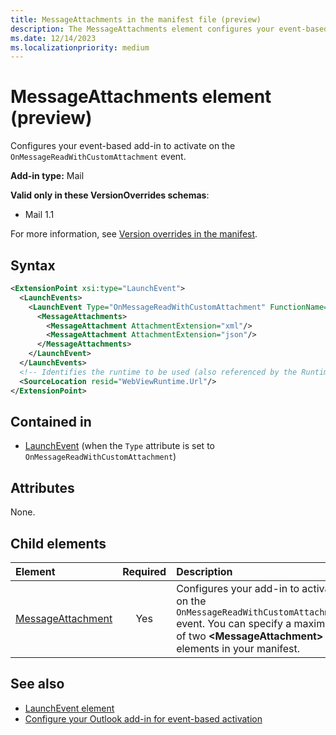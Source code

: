 ```yaml
---
title: MessageAttachments in the manifest file (preview)
description: The MessageAttachments element configures your event-based add-in to activate on the OnMessageReadWithCustomAttachment event.
ms.date: 12/14/2023
ms.localizationpriority: medium
---
```


# MessageAttachments element (preview)

Configures your event-based add-in to activate on the `OnMessageReadWithCustomAttachment` event.

**Add-in type:** Mail

**Valid only in these VersionOverrides schemas**:

- Mail 1.1

For more information, see [Version overrides in the manifest](/office/dev/add-ins/develop/add-in-manifests#version-overrides-in-the-manifest).

## Syntax

```XML
<ExtensionPoint xsi:type="LaunchEvent">
  <LaunchEvents>
    <LaunchEvent Type="OnMessageReadWithCustomAttachment" FunctionName="onMessageReadWithCustomAttachmentHandler">
      <MessageAttachments>
        <MessageAttachment AttachmentExtension="xml"/>
        <MessageAttachment AttachmentExtension="json"/>
      </MessageAttachments>
    </LaunchEvent>
  </LaunchEvents>
  <!-- Identifies the runtime to be used (also referenced by the Runtime element). -->
  <SourceLocation resid="WebViewRuntime.Url"/>
</ExtensionPoint>
```

## Contained in

- [LaunchEvent](launchevent.md) (when the `Type` attribute is set to `OnMessageReadWithCustomAttachment`)

## Attributes

None.

## Child elements

| Element | Required | Description |
|:-----|:-----:|:-----|
| [MessageAttachment](messageattachment.md) | Yes | Configures your add-in to activate on the `OnMessageReadWithCustomAttachment` event. You can specify a maximum of two **\<MessageAttachment\>** elements in your manifest. |

## See also

- [LaunchEvent element](launchevent.md)
- [Configure your Outlook add-in for event-based activation](/office/dev/add-ins/outlook/autolaunch#supported-events)
